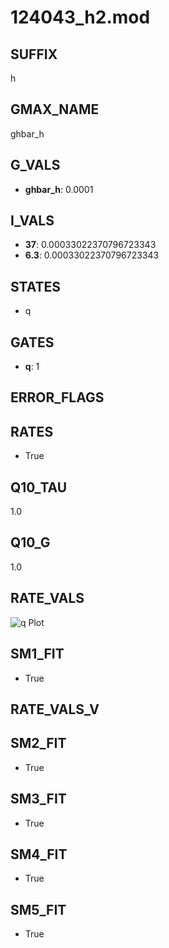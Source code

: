 # 124043_h2.mod

## SUFFIX

h

## GMAX_NAME

ghbar_h

## G_VALS

- **ghbar_h**: 0.0001

## I_VALS

- **37**: 0.00033022370796723343
- **6.3**: 0.00033022370796723343

## STATES

- q

## GATES

- **q**: 1

## ERROR_FLAGS


## RATES

- True

## Q10_TAU

1.0

## Q10_G

1.0

## RATE_VALS

![q Plot](/Users/pbozelos/Dropbox/icg-Chai-Panos/supermodels/output_markdown_files/IH/124043_h2.mod/images/q.png)

## SM1_FIT

- True

## RATE_VALS_V

## SM2_FIT

- True

## SM3_FIT

- True

## SM4_FIT

- True

## SM5_FIT

- True

